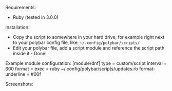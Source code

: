 Requirements:
- Ruby (tested in 3.0.0)

Installation: 
- Copy the script to somewhere in your hard drive, for example right next to your polybar config file, like: `~/.config/polybar/scripts/` 
- Edit your polybar file, add a script module and reference the script path inside it.- Done!

Example module configuration:
[module/dnf]
type = custom/script
interval = 600
format = <label>
exec = ruby ~/.config/polybar/scripts/updates.rb
format-underline = #00f

Screenshots:
